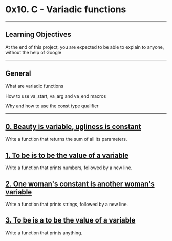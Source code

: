 # **0x10. C - Variadic functions**
---

## **Learning Objectives**
At the end of this project, you are expected to be able to explain to anyone, without the help of Google

---

## **General**
What are variadic functions

How to use va_start, va_arg and va_end macros

Why and how to use the const type qualifier

---

## [**0. Beauty is variable, ugliness is constant**](0-sum_them_all.c)

Write a function that returns the sum of all its parameters.

## [**1. To be is to be the value of a variable**](1-print_numbers.c)

Write a function that prints numbers, followed by a new line.

## [**2. One woman's constant is another woman's variable**](2-print_strings.c)

Write a function that prints strings, followed by a new line.

## [**3. To be is a to be the value of a variable**](3-print_all.c)

Write a function that prints anything.
